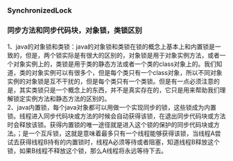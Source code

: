 ### SynchronizedLock
### 同步方法和同步代码块，对象锁，类锁区别
1、java的对象锁和类锁：java的对象锁和类锁在锁的概念上基本上和内置锁是一致的，但是，两个锁实际是有很大的区别的，对象锁是用于对象实例方法，或者一个对象实例上的，类锁是用于类的静态方法或者一个类的class对象上的。我们知道，类的对象实例可以有很多个，但是每个类只有一个class对象，所以不同对象实例的对象锁是互不干扰的，但是每个类只有一个类锁。但是有一点必须注意的是，其实类锁只是一个概念上的东西，并不是真实存在的，它只是用来帮助我们理解锁定实例方法和静态方法的区别的。<br>
2、java内置锁，每个java对象都可以用做一个实现同步的锁，这些锁成为内置锁。线程进入同步代码块或方法的时候会自动获得该锁，在退出同步代码块或方法时会释放该锁。获得内置锁的唯一途径就是进入这个锁的保护的同步代码块或方法。；是一个互斥锁，这就是意味着最多只有一个线程能够获得该锁，当线程A尝试去获得线程B持有的内置锁时，线程A必须等待或者阻塞，知道线程B释放这个锁，如果B线程不释放这个锁，那么A线程将永远等待下去。<br>
